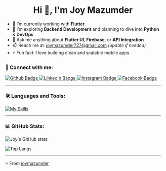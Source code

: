 <h1 align="center">Hi 👋, I'm Joy Mazumder</h1>

- 🔭 I’m currently working with **Flutter**
- 🌱 I’m exploring **Backend Development** and planning to dive into **Python** & **DevOps**
- 💬 Ask me anything about **Flutter UI**, **Firebase**, or **API Integration**
- 📫 Reach me at: joymazumder727@gmail.com *(update if needed)*
- ⚡ Fun fact: I love building clean and scalable mobile apps

### 🔗 Connect with me:
<div id="badges">
  <a href="https://github.com/joymazumder">
    <img src="https://img.shields.io/badge/Github-white?style=for-the-badge&logo=Github&logoColor=black" alt="Github Badge"/>
  </a>
  <a href="https://www.linkedin.com/in/joymazumder"> 
    <img src="https://img.shields.io/badge/LinkedIn-blue?style=for-the-badge&logo=linkedin&logoColor=white" alt="LinkedIn Badge"/>
  </a>
  <a href="https://www.instagram.com/joy.mazumder/">
    <img src="https://img.shields.io/badge/Instagram-purple?style=for-the-badge&logo=instagram&logoColor=white" alt="Instagram Badge"/>
  </a>
  <a href="https://fb.com/joymazumder">
    <img src="https://img.shields.io/badge/Facebook-blue?style=for-the-badge&logo=facebook&logoColor=white" alt="Facebook Badge"/>
  </a>
</div>

---

### 🛠️ Languages and Tools:
[![My Skills](https://skillicons.dev/icons?i=flutter,dart,firebase,git,github,postman,figma,vscode&perline=6)](https://skillicons.dev)

---

### 📊 GitHub Stats:
![Joy's GitHub stats](https://github-readme-stats.vercel.app/api?username=joymazumder&show_icons=true&theme=dark)

![Top Langs](https://github-readme-stats.vercel.app/api/top-langs/?username=joymazumder&layout=compact&theme=dark)

---

⭐️ From [joymazumder](https://github.com/joymazumder)
